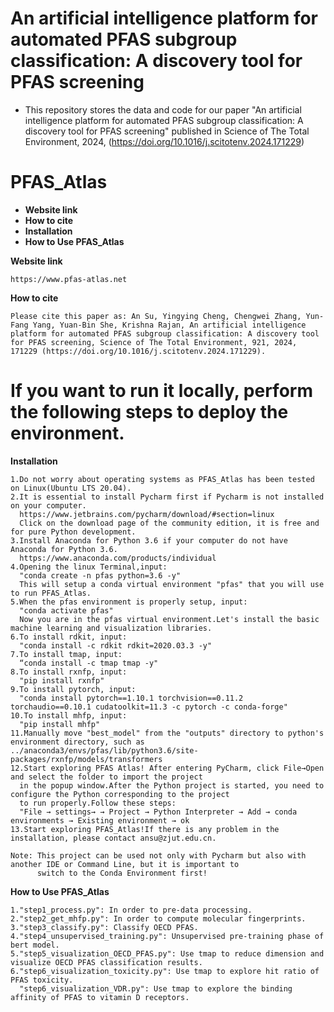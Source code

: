 
 # An artificial intelligence platform for automated PFAS subgroup classification: A discovery tool for PFAS screening
 * This repository stores the data and code for our paper "An artificial intelligence platform for automated PFAS subgroup classification: A discovery tool for PFAS screening" published in Science of The Total Environment, 2024, (https://doi.org/10.1016/j.scitotenv.2024.171229)


 
# PFAS_Atlas

   - **Website link**
   - **How to cite**
   - **Installation**
   - **How to Use PFAS_Atlas**

**Website link**
     
    https://www.pfas-atlas.net

**How to cite**

    Please cite this paper as: An Su, Yingying Cheng, Chengwei Zhang, Yun-Fang Yang, Yuan-Bin She, Krishna Rajan, An artificial intelligence platform for automated PFAS subgroup classification: A discovery tool for PFAS screening, Science of The Total Environment, 921, 2024, 171229 (https://doi.org/10.1016/j.scitotenv.2024.171229). 



# If you want to run it locally, perform the following steps to deploy the environment.

**Installation**
    
    1.Do not worry about operating systems as PFAS_Atlas has been tested on Linux(Ubuntu LTS 20.04).
    2.It is essential to install Pycharm first if Pycharm is not installed on your computer.
      https://www.jetbrains.com/pycharm/download/#section=linux
      Click on the download page of the community edition, it is free and for pure Python development.
    3.Install Anaconda for Python 3.6 if your computer do not have Anaconda for Python 3.6.
      https://www.anaconda.com/products/individual
    4.Opening the linux Terminal,input:
      "conda create -n pfas python=3.6 -y"
      This will setup a conda virtual environment "pfas" that you will use to run PFAS_Atlas.
    5.When the pfas environment is properly setup, input:
      "conda activate pfas"
      Now you are in the pfas virtual environment.Let's install the basic machine learning and visualization libraries.
    6.To install rdkit, input:
      "conda install -c rdkit rdkit=2020.03.3 -y"
    7.To install tmap, input:
      “conda install -c tmap tmap -y"
    8.To install rxnfp, input:
      "pip install rxnfp"
    9.To install pytorch, input:
      "conda install pytorch==1.10.1 torchvision==0.11.2 torchaudio==0.10.1 cudatoolkit=11.3 -c pytorch -c conda-forge"
    10.To install mhfp, input:
      "pip install mhfp"
    11.Manually move "best_model" from the "outputs" directory to python's environment directory, such as ../anaconda3/envs/pfas/lib/python3.6/site-packages/rxnfp/models/transformers
    12.Start exploring PFAS Atlas! After entering PyCharm, click File→Open and select the folder to import the project 
      in the popup window.After the Python project is started, you need to configure the Python corresponding to the project
      to run properly.Follow these steps:
      "File → settings→ → Project → Python Interpreter → Add → conda environments → Existing environment → ok
    13.Start exploring PFAS_Atlas!If there is any problem in the installation, please contact ansu@zjut.edu.cn. 
     
    Note: This project can be used not only with Pycharm but also with another IDE or Command Line, but it is important to 
          switch to the Conda Environment first!

  
**How to Use PFAS_Atlas**
    
    1."step1_process.py": In order to pre-data processing.
    2."step2_get_mhfp.py": In order to compute molecular fingerprints.
    3."step3_classify.py": Classify OECD PFAS.
    4."step4_unsupervised_training.py": Unsupervised pre-training phase of bert model.
    5."step5_visualization_OECD_PFAS.py": Use tmap to reduce dimension and visualize OECD PFAS classification results.
    6."step6_visualization_toxicity.py": Use tmap to explore hit ratio of PFAS toxicity.
      "step6_visualization_VDR.py": Use tmap to explore the binding affinity of PFAS to vitamin D receptors.
 
